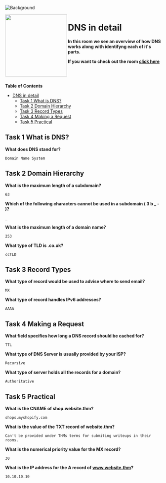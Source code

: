 ![Background](https://assets.tryhackme.com/additional/dnsindetail/dnsindetail.png)

<img src="https://tryhackme-images.s3.amazonaws.com/room-icons/64e64795aa420cc8e9fb3be1bd69c302.png" width="200" height="200" align="left">

# DNS in detail

**In this room we see an overview of how DNS works along with identifyng each of it's parts.**

**If you want to check out the room [click here](https://tryhackme.com/room/dnsindetail)**

<br><br>

**Table of Contents**

- [DNS in detail](#dns-in-detail)
  - [Task 1 What is DNS?](#task-1-what-is-dns)
  - [Task 2 Domain Hierarchy](#task-2-domain-hierarchy)
  - [Task 3 Record Types](#task-3-record-types)
  - [Task 4 Making a Request](#task-4-making-a-request)
  - [Task 5 Practical](#task-5-practical)

## Task 1 What is DNS?

**What does DNS stand for?**

    Domain Name System

## Task 2 Domain Hierarchy

**What is the maximum length of a subdomain?**

    63

**Which of the following characters cannot be used in a subdomain ( 3 b _ - )?**

    _

**What is the maximum length of a domain name?**

    253

**What type of TLD is .co.uk?**

    ccTLD

## Task 3 Record Types

**What type of record would be used to advise where to send email?**

    MX

**What type of record handles IPv6 addresses?**

    AAAA

## Task 4 Making a Request

**What field specifies how long a DNS record should be cached for?**

    TTL

**What type of DNS Server is usually provided by your ISP?**

    Recursive

**What type of server holds all the records for a domain?**

    Authoritative

## Task 5 Practical

**What is the CNAME of shop.website.thm?**

    shops.myshopify.com

**What is the value of the TXT record of website.thm?**

    Can't be provided under THMs terms for submiting writeups in their rooms.

**What is the numerical priority value for the MX record?**

    30

**What is the IP address for the A record of www.website.thm?**

    10.10.10.10
